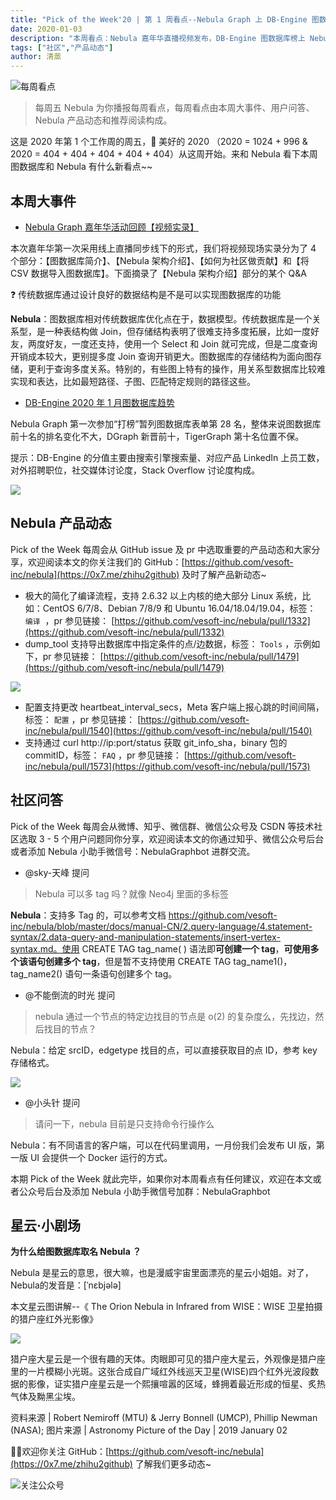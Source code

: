 ```yaml
---
title: "Pick of the Week'20 | 第 1 周看点--Nebula Graph 上 DB-Engine 图数据库榜单"
date: 2020-01-03
description: "本周看点：Nebula 嘉年华直播视频发布，DB-Engine 图数据库榜上 Nebula Graph 榜上有名…"
tags: ["社区","产品动态"]
author: 清蒸
---
```


![每周看点](https://nebula-blog.azureedge.net/nebula-blog/PotW.png)

> 每周五 Nebula 为你播报每周看点，每周看点由本周大事件、用户问答、Nebula 产品动态和推荐阅读构成。

这是 2020 年第 1 个工作周的周五，🌝 美好的 2020 （2020 = 1024 + 996 & 2020 = 404 + 404 + 404 + 404 + 404）从这周开始。来和 Nebula 看下本周图数据库和 Nebula 有什么新看点~~

## 本周大事件

- [Nebula Graph 嘉年华活动回顾【视频实录】](https://space.bilibili.com/472621355/channel/detail?cid=96904)

本次嘉年华第一次采用线上直播同步线下的形式，我们将视频现场实录分为了 4 个部分：【图数据库简介】、【Nebula 架构介绍】、【如何为社区做贡献】和【将 CSV 数据导入图数据库】。下面摘录了【Nebula 架构介绍】部分的某个 Q&A

❓ 传统数据库通过设计良好的数据结构是不是可以实现图数据库的功能

**Nebula**：图数据库相对传统数据库优化点在于，数据模型。传统数据库是一个关系型，是一种表结构做 Join，但存储结构表明了很难支持多度拓展，比如一度好友，两度好友，一度还支持，使用一个 Select 和 Join 就可完成，但是二度查询开销成本较大，更别提多度 Join 查询开销更大。图数据库的存储结构为面向图存储，更利于查询多度关系。特别的，有些图上特有的操作，用关系型数据库比较难实现和表达，比如最短路径、子图、匹配特定规则的路径这些。

- [DB-Engine 2020 年 1 月图数据库趋势](https://db-engines.com/en/ranking/graph+dbms)

Nebula Graph 第一次参加“打榜”暂列图数据库表单第 28 名，整体来说图数据库前十名的排名变化不大，DGraph 新晋前十，TigerGraph 第十名位置不保。

提示：DB-Engine 的分值主要由搜索引擎搜索量、对应产品 LinkedIn 上员工数，对外招聘职位，社交媒体讨论度，Stack Overflow 讨论度构成。

![](https://nebula-blog.azureedge.net/nebula-blog/PotW200101.png)

## Nebula 产品动态
Pick of the Week 每周会从 GitHub issue 及 pr 中选取重要的产品动态和大家分享，欢迎阅读本文的你关注我们的 GitHub：[https://github.com/vesoft-inc/nebula](https://0x7.me/zhihu2github) 及时了解产品新动态~

- 极大的简化了编译流程，支持 2.6.32 以上内核的绝大部分 Linux 系统，比如：CentOS 6/7/8、Debian 7/8/9 和 Ubuntu 16.04/18.04/19.04，标签： `编译`  ，pr 参见链接： [https://github.com/vesoft-inc/nebula/pull/1332](https://github.com/vesoft-inc/nebula/pull/1332)
- dump_tool 支持导出数据库中指定条件的点/边数据，标签： `Tools` ，示例如下，pr 参见链接： [https://github.com/vesoft-inc/nebula/pull/1479](https://github.com/vesoft-inc/nebula/pull/1479)

![](https://nebula-blog.azureedge.net/nebula-blog/PotW200102.png)

- 配置支持更改 heartbeat_interval_secs，Meta 客户端上报心跳的时间间隔，标签： `配置` ，pr 参见链接： [https://github.com/vesoft-inc/nebula/pull/1540](https://github.com/vesoft-inc/nebula/pull/1540)
- 支持通过 curl http://ip:port/status 获取 git_info_sha，binary 包的 commitID，标签： `FAQ` ，pr 参见链接： [https://github.com/vesoft-inc/nebula/pull/1573](https://github.com/vesoft-inc/nebula/pull/1573)

## 社区问答

Pick of the Week 每周会从微博、知乎、微信群、微信公众号及 CSDN 等技术社区选取 3 - 5 个用户问题同你分享，欢迎阅读本文的你通过知乎、微信公众号后台或者添加 Nebula 小助手微信号：NebulaGraphbot 进群交流。

- @sky-天峰 提问
> Nebula 可以多 tag 吗？就像 Neo4j 里面的多标签

**Nebula**：支持多 Tag 的，可以参考文档 https://github.com/vesoft-inc/nebula/blob/master/docs/manual-CN/2.query-language/4.statement-syntax/2.data-query-and-manipulation-statements/insert-vertex-syntax.md。使用 CREATE TAG tag_name( ) 语法即**可创建一个 tag**，**可使用多个该语句创建多个 tag**，但是暂不支持使用 CREATE TAG tag_name1()，tag_name2() 语句一条语句创建多个 tag。 

- @不能倒流的时光 提问
> nebula 通过一个节点的特定边找目的节点是 o(2) 的复杂度么，先找边，然后找目的节点？

Nebula：给定 srcID，edgetype 找目的点，可以直接获取目的点 ID，参考 key 存储格式。

![](https://nebula-blog.azureedge.net/nebula-blog/PotW200103.png)

- @小头针 提问
> 请问一下，nebula 目前是只支持命令行操作么


Nebula：有不同语言的客户端，可以在代码里调用，一月份我们会发布 UI 版，第一版 UI 会提供一个 Docker 运行的方式。

本期 Pick of the Week 就此完毕，如果你对本周看点有任何建议，欢迎在本文或者公众号后台及添加 Nebula 小助手微信号加群：NebulaGraphbot 

## 星云·小剧场
**为什么给图数据库取名 Nebula ？**

Nebula 是星云的意思，很大嘛，也是漫威宇宙里面漂亮的星云小姐姐。对了，Nebula的发音是：[ˈnɛbjələ]

本文星云图讲解--《 The Orion Nebula in Infrared from WISE：WISE 卫星拍摄的猎户座红外光影像》

![](https://nebula-blog.azureedge.net/nebula-blog/PotW2001Nebula.png)

猎户座大星云是一个很有趣的天体。肉眼即可见的猎户座大星云，外观像是猎户座里的一片模糊小光斑。这张合成自广域红外线巡天卫星(WISE)四个红外光波段数据的影像，证实猎户座星云是一个熙攘喧嚣的区域，蜂拥着最近形成的恒星、炙热气体及黝黑尘埃。

资料来源 | Robert Nemiroff (MTU) & Jerry Bonnell (UMCP), Phillip Newman (NASA);
图片来源 | Astronomy Picture of the Day | 2019 January 02

🎊🎊欢迎你关注 GitHub：[https://github.com/vesoft-inc/nebula](https://0x7.me/zhihu2github) 了解我们更多动态~

![关注公众号](https://nebula-blog.azureedge.net/nebula-blog/WeChatOffical.png)
